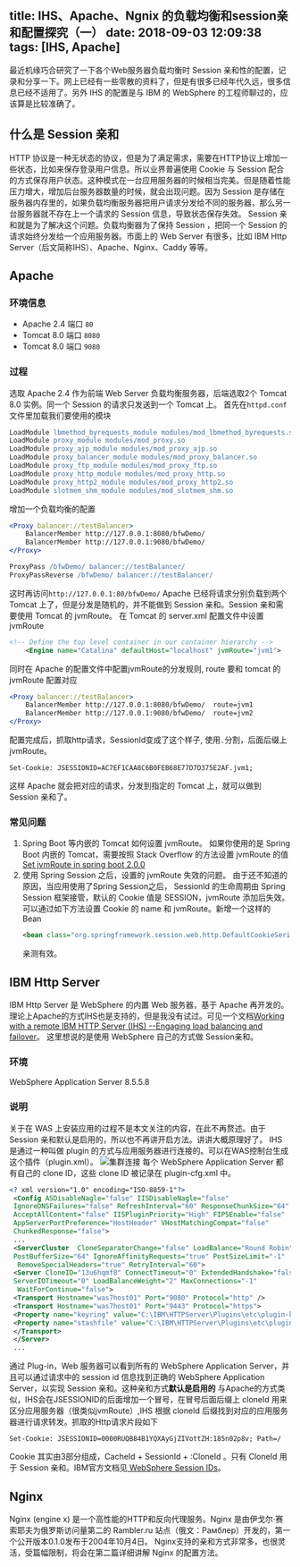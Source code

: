 title: IHS、Apache、Ngnix 的负载均衡和session亲和配置探究（一）
date: 2018-09-03 12:09:38
tags: [IHS, Apache]
---

最近机缘巧合研究了一下各个Web服务器负载均衡时 Session 亲和性的配置，记录和分享一下。网上已经有一些零散的资料了，但是有很多已经年代久远，很多信息已经不适用了。另外 IHS 的配置是与 IBM 的 WebSphere 的工程师聊过的，应该算是比较准确了。

<!--more-->

## 什么是 Session 亲和
HTTP 协议是一种无状态的协议，但是为了满足需求，需要在HTTP协议上增加一些状态，比如来保存登录用户信息。所以业界普遍使用 Cookie 与 Session 配合的方式保存用户状态。这种模式在一台应用服务器的时候相当完美。但是随着性能压力增大，增加后台服务器数量的时候，就会出现问题。因为 Session 是存储在服务器内存里的，如果负载均衡服务器把用户请求分发给不同的服务器，那么另一台服务器就不存在上一个请求的 Session 信息，导致状态保存失效。
Session 亲和就是为了解决这个问题。负载均衡器为了保持 Session ，把同一个 Session 的请求始终分发给一个应用服务器。市面上的 Web Server 有很多，比如 IBM Http Server（后文简称IHS）、Apache、Nginx、Caddy 等等。

## Apache
### 环境信息
* Apache 2.4 端口 `80`
* Tomcat 8.0 端口 `8080`
* Tomcat 8.0 端口 `9080`

### 过程
选取 Apache 2.4 作为前端 Web Server 负载均衡服务器，后端选取2个 Tomcat 8.0 实例。同一个 Session 的请求只发送到一个 Tomcat 上。
首先在`httpd.conf`文件里加载我们要使用的模块
```apache
LoadModule lbmethod_byrequests_module modules/mod_lbmethod_byrequests.so
LoadModule proxy_module modules/mod_proxy.so
LoadModule proxy_ajp_module modules/mod_proxy_ajp.so
LoadModule proxy_balancer_module modules/mod_proxy_balancer.so
LoadModule proxy_ftp_module modules/mod_proxy_ftp.so
LoadModule proxy_http_module modules/mod_proxy_http.so
LoadModule proxy_http2_module modules/mod_proxy_http2.so
LoadModule slotmem_shm_module modules/mod_slotmem_shm.so
```
增加一个负载均衡的配置
```apache
<Proxy balancer://testBalancer>
    BalancerMember http://127.0.0.1:8080/bfwDemo/ 
    BalancerMember http://127.0.0.1:9080/bfwDemo/
</Proxy>

ProxyPass /bfwDemo/ balancer://testBalancer/
ProxyPassReverse /bfwDemo/ balancer://testBalancer/
```
这时再访问`http://127.0.0.1:80/bfwDemo/` Apache 已经将请求分别负载到两个 Tomcat 上了，但是分发是随机的，并不能做到 Session 亲和。Session 亲和需要使用 Tomcat 的 jvmRoute。
在 Tomcat 的 server.xml 配置文件中设置 jvmRoute
```xml
<!-- Define the top level container in our container hierarchy -->
    <Engine name="Catalina" defaultHost="localhost" jvmRoute="jvm1">
```

同时在 Apache 的配置文件中配置jvmRoute的分发规则, route 要和 tomcat 的 jvmRoute 配置对应

```apache
<Proxy balancer://testBalancer>
    BalancerMember http://127.0.0.1:8080/bfwDemo/  route=jvm1
    BalancerMember http://127.0.0.1:9080/bfwDemo/  route=jvm2
</Proxy>
```
配置完成后，抓取http请求，SessionId变成了这个样子, 使用`.`分割，后面后缀上jvmRoute。
```
Set-Cookie: JSESSIONID=AC7EF1CAA8C6B0FEB68E77D7D375E2AF.jvm1;
```
这样 Apache 就会把对应的请求，分发到指定的 Tomcat 上，就可以做到 Session 亲和了。

### 常见问题
1. Spring Boot 等内嵌的 Tomcat 如何设置 jvmRoute。
   如果你使用的是 Spring Boot 内嵌的 Tomcat，需要按照 Stack Overflow 的方法设置 jvmRoute 的值
   [Set jvmRoute in spring boot 2.0.0](https://stackoverflow.com/questions/49621813/set-jvmroute-in-spring-boot-2-0-0)
2. 使用 Spring Session 之后，设置的 jvmRoute 失效的问题。
   由于还不知道的原因，当应用使用了Spring Session之后， SessionId 的生命周期由 Spring Session 框架接管，默认的 Cookie 值是 SESSION，jvmRoute 添加后失效。可以通过如下方法设置 Cookie 的 name 和 jvmRoute。新增一个这样的 Bean
   ```xml
   <bean class="org.springframework.session.web.http.DefaultCookieSerializer" p:cookieName="JSESSIONID" p:jvmRoute="jvm1"></bean>
   ```
   亲测有效。

## IBM Http Server
IBM Http Server 是 WebSphere 的内置 Web 服务器，基于 Apache 再开发的。理论上Apache的方式IHS也是支持的，但是我没有试过。可见一个文档[Working with a remote IBM HTTP Server (IHS) --Engaging load balancing and failover](http://publib.dhe.ibm.com/wasce/V3.0.0/en/working-with-a-http-server.html)。 这里想说的是使用 WebSphere 自己的方式做 Session亲和。
### 环境
WebSphere Application Server 8.5.5.8

### 说明
关于在 WAS 上安装应用的过程不是本文关注的内容，在此不再赘述。由于Session 亲和默认是启用的，所以也不再讲开启方法。讲讲大概原理好了。
IHS 是通过一种叫做 plugin 的方式与应用服务器进行连接的。可以在WAS控制台生成这个插件（plugin.xml）。
![集群连接](/resources/stick-session-http-server/1.jpg)
每个 WebSphere Application Server 都有自己的 clone ID，这些 clone ID 被记录在 plugin-cfg.xml 中。
```xml
<? xml version="1.0" encoding="ISO-8859-1"?> 
 <Config ASDisableNagle="false" IISDisableNagle="false"
 IgnoreDNSFailures="false" RefreshInterval="60" ResponseChunkSize="64"
 AcceptAllContent="false" IISPluginPriority="High" FIPSEnable="false"
 AppServerPortPreference="HostHeader" VHostMatchingCompat="false"
 ChunkedResponse="false"> 
 ...
 <ServerCluster  CloneSeparatorChange="false" LoadBalance="Round Robin"
 PostBufferSize="64" IgnoreAffinityRequests="true" PostSizeLimit="-1"
  RemoveSpecialHeaders="true" RetryInterval="60"> 
 <Server CloneID="13u6hqmf8" ConnectTimeout="0" ExtendedHandshake="false"
 ServerIOTimeout="0" LoadBalanceWeight="2" MaxConnections="-1"
  WaitForContinue="false"> 
 <Transport Hostname="was7host01" Port="9080" Protocol="http" /> 
 <Transport Hostname="was7host01" Port="9443" Protocol="https"> 
 <Property name="keyring" value="C:\IBM\HTTPServer\Plugins\etc\plugin-key.kdb" /> 
 <Property name="stashfile" value="C:\IBM\HTTPServer\Plugins\etc\plugin-key.sth" /> 
 </Transport> 
 </Server>
 ...
```
通过 Plug-in，Web 服务器可以看到所有的 WebSphere Application Server，并且可以通过请求中的 session id 信息找到正确的 WebSphere Application Server，以实现 Session 亲和。这种亲和方式**默认是启用的**
与Apache的方式类似，IHS会在JSESSIONID的后面增加一个冒号，在冒号后面后缀上 cloneId 用来区分应用服务器（很类似jvmRoute）,IHS 根据 cloneId 后缀找到对应的应用服务器进行请求转发。抓取的Http请求片段如下
```
Set-Cookie: JSESSIONID=0000RUQB84B1YQXAyGjZIVottZH:185n02p8v; Path=/
```
Cookie 其实由3部分组成，CacheId + SessionId + :CloneId 。只有 CloneId 用于 Session 亲和。IBM官方文档见[
WebSphere Session IDs](https://www.ibm.com/developerworks/community/blogs/Dougclectica/entry/websphere_session_ids22?lang=en)。

## Nginx

Nginx (engine x) 是一个高性能的HTTP和反向代理服务。Nginx 是由伊戈尔·赛索耶夫为俄罗斯访问量第二的 Rambler.ru 站点（俄文：Рамблер）开发的，第一个公开版本0.1.0发布于2004年10月4日。
Nginx支持的亲和方式非常多，也很灵活，受篇幅限制，将会在第二篇详细讲解 Nginx 的配置方法。